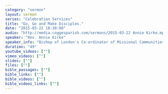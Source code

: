 ```yaml
---
category: "sermon"
layout: sermon
series: "Celebration Services"
title: "Go, Go and Make Disciples."
date: "2015-03-22 18:30:00"
audio: "http://media.coggesparish.com/sermons/2015-03-22 Annie Kirke.mp3"
speaker: "Rev. Annie Kirke"
speaker_info: "Bishop of London's Co-ordinator of Missional Communities."
duration: "49"
youtube_videos: [""]
vimeo_videos: [""]
slides: [""]
files: [""]
bible_passages: [""]
bible_links: [""]
bible_videos: [""]
bible_videos_links: [""]
---
```

